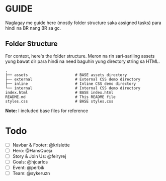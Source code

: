 # GUIDE

Naglagay me guide here (mostly folder structure saka assigned tasks) para hindi na BR nang BR sa gc.

## Folder Structure

For context, here's the folder structure. Meron na rin sari-sariling assets yung bawat dir para hindi na need baguhin yung directory string sa HTML.

```
.
├── assets                     # BASE assets directory
├── external                   # External CSS demo directory
├── inline                     # Inline CSS demo directory
└── internal                   # Internal CSS demo directory
index.html                     # BASE index.html
README.md                      # This README file
styles.css                     # BASE styles.css
```

**Note:** I included base files for reference

# Todo

- [ ] Navbar & Footer: @krislette
- [ ] Hero: @HansQueja
- [ ] Story & Join Us: @feiryrej
- [ ] Goals: @hjcarlos
- [ ] Event: @perbik
- [ ] Team: @sykeruzn
